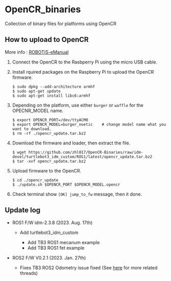 # OpenCR_binaries
Collection of binary files for platforms using OpenCR

## How to upload to OpenCR
More info : [ROBOTIS-eManual](https://emanual.robotis.com/docs/en/platform/turtlebot3/opencr_setup/#opencr-setup-2)

1. Connect the OpenCR to the Rasbperry Pi using the micro USB cable.

2. Install rquired packages on the Raspberry Pi to upload the OpenCR firmware.

   ```
   $ sudo dpkg --add-architecture armhf
   $ sudo apt-get update
   $ sudo apt-get install libc6:armhf
   ```

3. Depending on the platform, use either `burger` or `waffle` for the OPECNR_MODEL name.

   ```
   $ export OPENCR_PORT=/dev/ttyACM0
   $ export OPENCR_MODEL=burger_noetic    # change model name what you want to download.
   $ rm -rf ./opencr_update.tar.bz2
   ```

4. Download the firmware and loader, then extract the file.

   ```
   $ wget https://github.com/zhl017/OpenCR-Binaries/raw/idm-devel/turtlebot3_idm_custom/ROS1/latest/opencr_update.tar.bz2
   $ tar -xvf opencr_update.tar.bz2
   ```

5. Upload firmware to the OpenCR.

   ```
   $ cd ./opencr_update
   $ ./update.sh $OPENCR_PORT $OPENCR_MODEL.opencr
   ```

6. Check terminal show `[OK] jump_to_fw` message, then it done.

## Update log

- ROS1 F/W idm-2.3.8 (2023. Aug. 17th)
  - Add turtlebot3_idm_custom
    
    - Add TB3 ROS1 mecanum example
    - Add TB3 ROS1 fet example

- ROS2 F/W V0.2.1 (2023. Jan. 27th)
  - Fixes TB3 ROS2 Odometry issue fixed (See [here](https://github.com/ROBOTIS-GIT/Dynamixel2Arduino/releases/tag/0.6.2) for more related threads)
